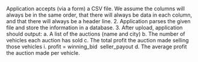 Application accepts (via a form) a CSV file. We assume the columns will
always be in the same order, that there will always be data in each column, and that there will always be a header line.
2. Application parses the given file and store the information in a database.
3. After upload, application should output:
	a. A list of the auctions (name and city)
	b. The number of vehicles each auction has sold
	c. The total profit the auction made selling those vehicles
		i. profit = winning_bid ­ seller_payout
	d. The average profit the auction made per vehicle.